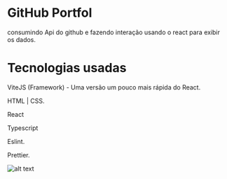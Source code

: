 <h1>GitHub Portfol</h1>

<p>consumindo Api do github e fazendo interação usando o react para exibir os dados.</p>

<h1>Tecnologias usadas</h1>

<p>ViteJS (Framework) - Uma versão um pouco mais rápida do React.</p>
<p>HTML | CSS.</p>
<p>React</p>
<p>Typescript</p>
<p>Eslint.</p>
<p>Prettier.</p>

![alt text](https://github.com/[username]/[reponame]/blob/[branch]/image.jpg?raw=true)
